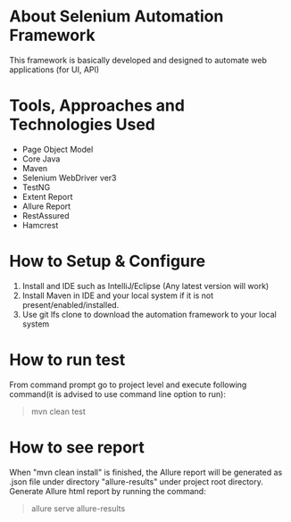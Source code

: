 # About Selenium Automation Framework
This framework is basically developed and designed to automate web applications (for UI, API)
# Tools, Approaches and Technologies Used
- Page Object Model
- Core Java
- Maven
- Selenium WebDriver ver3
- TestNG
- Extent Report
- Allure Report
- RestAssured
- Hamcrest
# How to Setup & Configure
1. Install and IDE such as IntelliJ/Eclipse (Any latest version will work)
2. Install Maven in IDE and your local system if it is not present/enabled/installed.
3. Use git lfs clone to download the automation framework to your local system
# How to run test
From command prompt go to project level and execute following command(it is advised to use command line option to run): 
> mvn clean test
# How to see report
When "mvn clean install" is finished, the Allure report will be generated as .json file under directory "allure-results" under project root directory. Generate Allure html report by running the command:
> allure serve allure-results
